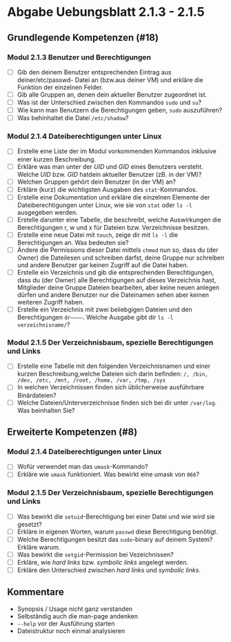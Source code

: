 # Abgabe Uebungsblatt 2.1.3 - 2.1.5

## Grundlegende Kompetenzen (#18)
### Modul 2.1.3 Benutzer und Berechtigungen
- [ ] Gib den deinem Benutzer entsprechenden Eintrag aus deiner/etc/passwd- Datei an (bzw.aus deiner VM) und erkläre die Funktion der einzelnen Felder.
- [ ] Gib alle Gruppen an, denen dein aktueller Benutzer zugeordnet ist.
- [ ] Was ist der Unterschied zwischen den Kommandos ``sudo`` und ``su``?
- [ ] Wie kann man Benutzern die Berechtigungen geben, ``sudo`` auszuführen?
- [ ] Was behinhaltet die Datei ``/etc/shadow``?
### Modul 2.1.4 Dateiberechtigungen unter Linux
- [ ] Erstelle eine Liste der im Modul vorkommenden Kommandos inklusive einer kurzen Beschreibung.
- [ ] Erkläre was man unter der *UID* und *GID* eines Benutzers versteht. Welche *UID* bzw. *GID* hatdein aktueller Benutzer (zB. in der VM)?
- [ ] Welchen Gruppen gehört dein Benutzer (in der VM) an?
- [ ] Erkläre (kurz) die wichtigsten Ausgaben des ``stat``-Kommandos.
- [ ] Erstelle eine Dokumentation und erkläre die einzelnen Elemente der Dateiberechtigungen unter Linux, wie sie von ``stat`` oder ``ls -l`` ausgegeben werden.
- [ ] Erstelle darunter eine Tabelle, die beschreibt, welche Auswirkungen die Berechtigungen r, w und x für Dateien bzw. Verzeichnisse besitzen.
- [ ] Erstelle eine neue Datei mit ``touch``, zeige dir mit ``ls -l`` die Berechtigungen an. Was bedeuten sie?
- [ ] Ändere die Permissions dieser Datei mittels ``chmod`` nun so, dass du (der Owner) die Dateilesen und schreiben darfst, deine Gruppe nur schreiben und andere Benutzer gar keinen Zugriff auf die Datei haben.
- [ ] Erstelle ein Verzeichnis und gib die entsprechenden Berechtigungen, dass du (der Owner) alle Berechtigungen auf dieses Verzeichnis hast, Mitglieder deine Gruppe Dateien bearbeiten, aber keine neuen anlegen dürfen und andere Benutzer nur die Dateinamen sehen aber keinen weiteren Zugriff haben.
- [ ] Erstelle ein Verzeichnis mit zwei beliebgigen Dateien und den Berechtigungen ``dr––––``. Welche Ausgabe gibt dir ``ls -l verzeichnisname/``?
### Modul 2.1.5 Der Verzeichnisbaum, spezielle Berechtigungen und Links
- [ ] Erstelle eine Tabelle mit den folgenden Verzeichnisnamen und einer kurzen Beschreibung,welche Dateien sich darin befinden: ``/, /bin, /dev, /etc, /mnt, /root, /home, /var, /tmp, /sys``
- [ ] In welchen Verzeichnissen finden sich üblicherweise ausführbare Binärdateien?
- [ ] Welche Dateien/Unterverzeichnisse finden sich bei dir unter ``/var/log``. Was beinhalten Sie?

## Erweiterte Kompetenzen (#8)
### Modul 2.1.4 Dateiberechtigungen unter Linux
- [ ] Wofür verwendet man das ``umask``-Kommando?
- [ ] Erkläre wie ``umask`` funktioniert. Was bewirkt eine umask von ``066``?

### Modul 2.1.5 Der Verzeichnisbaum, spezielle Berechtigungen und Links
- [ ] Was bewirkt die ``setuid``-Berechtigung bei einer Datei und wie wird sie gesetzt?
- [ ] Erkläre in eigenen Worten, warum ``passwd`` diese Berechtigung benötigt.
- [ ] Welche Berechtigungen besitzt das ``sudo``-binary auf deinem System? Erkläre warum.
- [ ] Was bewirkt die ``setgid``-Permission bei Vezeichnissen?
- [ ] Erkläre, wie *hard links* bzw. *symbolic links* angelegt werden.
- [ ] Erkläre den Unterschied zwischen *hard links* und *symbolic links*.

## Kommentare
* Synopsis / Usage nicht ganz verstanden
* Selbständig auch die man-page andenken
* `--help` vor der Ausführung starten
* Dateistruktur noch einmal analysieren

